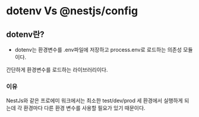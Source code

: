 # dotenv Vs @nestjs/config

## dotenv란?

- dotenv는 환경변수를 .env파일에 저장하고 process.env로 로드하는 의존성 모듈이다.

간단하게 환경변수를 로드하는 라이브러리이다.



### 이유

NestJs와 같은 프로에미 워크에서는 최소한 test/dev/prod 세 환경에서 실행하게 되는데 각 환경마다 다른 환경 변수를 사용할 필요가 있기 때문이다.

